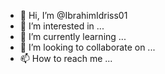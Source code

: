 - 👋 Hi, I’m @IbrahimIdriss01
- 👀 I’m interested in ...
- 🌱 I’m currently learning ...
- 💞️ I’m looking to collaborate on ...
- 📫 How to reach me ...

<!---
IbrahimIdriss01/IbrahimIdriss01 is a ✨ special ✨ repository because its `README.md` (this file) appears on your GitHub profile.
You can click the Preview link to take a look at your changes.
-->
